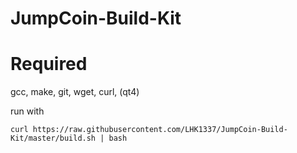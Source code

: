 # JumpCoin-Build-Kit

# Required
gcc,
make,
git,
wget,
curl,
(qt4)


run with

```
curl https://raw.githubusercontent.com/LHK1337/JumpCoin-Build-Kit/master/build.sh | bash
```
